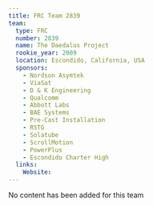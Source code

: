```yaml
---
title: FRC Team 2839
team:
  type: FRC
  number: 2839
  name: The Daedalus Project
  rookie_year: 2009
  location: Escondido, California, USA
  sponsors:
    - Nordson Asymtek
    - ViaSat
    - D & K Engineering
    - Qualcomm
    - Abbott Labs
    - BAE Systems
    - Pre-Cast Installation
    - RSTG
    - Solatube
    - ScrollMotion
    - PowerPlus
    - Escondido Charter High
  links:
    Website: 
---
```

No content has been added for this team